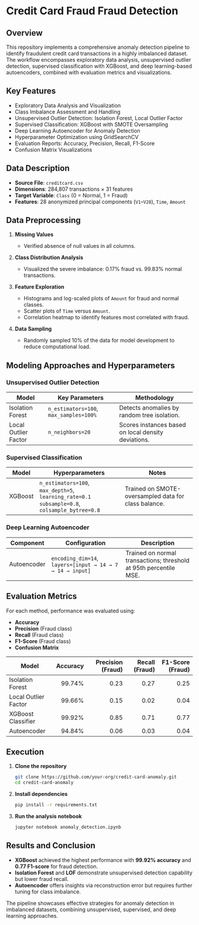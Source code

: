 # Credit Card Fraud Fraud Detection

## Overview

This repository implements a comprehensive anomaly detection pipeline to identify fraudulent credit card transactions in a highly imbalanced dataset. The workflow encompasses exploratory data analysis, unsupervised outlier detection, supervised classification with XGBoost, and deep learning-based autoencoders, combined with evaluation metrics and visualizations.

## Key Features

* Exploratory Data Analysis and Visualization
* Class Imbalance Assessment and Handling
* Unsupervised Outlier Detection: Isolation Forest, Local Outlier Factor
* Supervised Classification: XGBoost with SMOTE Oversampling
* Deep Learning Autoencoder for Anomaly Detection
* Hyperparameter Optimization using GridSearchCV
* Evaluation Reports: Accuracy, Precision, Recall, F1-Score
* Confusion Matrix Visualizations

## Data Description

* **Source File**: `creditcard.csv`
* **Dimensions**: 284,807 transactions × 31 features
* **Target Variable**: `Class` (0 = Normal, 1 = Fraud)
* **Features**: 28 anonymized principal components (`V1`–`V28`), `Time`, `Amount`

## Data Preprocessing

1. **Missing Values**

   * Verified absence of null values in all columns.

2. **Class Distribution Analysis**

   * Visualized the severe imbalance: 0.17% fraud vs. 99.83% normal transactions.

3. **Feature Exploration**

   * Histograms and log-scaled plots of `Amount` for fraud and normal classes.
   * Scatter plots of `Time` versus `Amount`.
   * Correlation heatmap to identify features most correlated with fraud.

4. **Data Sampling**

   * Randomly sampled 10% of the data for model development to reduce computational load.

## Modeling Approaches and Hyperparameters

### Unsupervised Outlier Detection

| Model                | Key Parameters                         | Methodology                                         |
| -------------------- | -------------------------------------- | --------------------------------------------------- |
| Isolation Forest     | `n_estimators=100`, `max_samples=100%` | Detects anomalies by random tree isolation.         |
| Local Outlier Factor | `n_neighbors=20`                       | Scores instances based on local density deviations. |

### Supervised Classification

| Model   | Hyperparameters                                                                                     | Notes                                                |
| ------- | --------------------------------------------------------------------------------------------------- | ---------------------------------------------------- |
| XGBoost | `n_estimators=100`, `max_depth=5`, `learning_rate=0.1` <br> `subsample=0.8`, `colsample_bytree=0.8` | Trained on SMOTE-oversampled data for class balance. |

### Deep Learning Autoencoder

| Component   | Configuration                                             | Description                                                       |
| ----------- | --------------------------------------------------------- | ----------------------------------------------------------------- |
| Autoencoder | `encoding_dim=14`, `layers=[input → 14 → 7 → 14 → input]` | Trained on normal transactions; threshold at 95th percentile MSE. |

## Evaluation Metrics

For each method, performance was evaluated using:

* **Accuracy**
* **Precision** (Fraud class)
* **Recall** (Fraud class)
* **F1-Score** (Fraud class)
* **Confusion Matrix**

| Model                | Accuracy | Precision (Fraud) | Recall (Fraud) | F1-Score (Fraud) |
| -------------------- | -------: | ----------------: | -------------: | ---------------: |
| Isolation Forest     |   99.74% |              0.23 |           0.27 |             0.25 |
| Local Outlier Factor |   99.66% |              0.15 |           0.02 |             0.04 |
| XGBoost Classifier   |   99.92% |              0.85 |           0.71 |             0.77 |
| Autoencoder          |   94.84% |              0.06 |           0.03 |             0.04 |

## Execution

1. **Clone the repository**

   ```bash
   git clone https://github.com/your-org/credit-card-anomaly.git
   cd credit-card-anomaly
   ```

2. **Install dependencies**

   ```bash
   pip install -r requirements.txt
   ```

3. **Run the analysis notebook**

   ```bash
   jupyter notebook anomaly_detection.ipynb
   ```

## Results and Conclusion

* **XGBoost** achieved the highest performance with **99.92% accuracy** and **0.77 F1-score** for fraud detection.
* **Isolation Forest** and **LOF** demonstrate unsupervised detection capability but lower fraud recall.
* **Autoencoder** offers insights via reconstruction error but requires further tuning for class imbalance.

The pipeline showcases effective strategies for anomaly detection in imbalanced datasets, combining unsupervised, supervised, and deep learning approaches.
